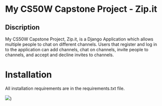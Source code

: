 # My CS50W Capstone Project - Zip.it

## Discription
My CS50W Capstone Project, Zip.it, is a Django Application which allows multiple people to chat on different channels. Users that register and log in to the application can add channels, chat on channels, invite people to channels, and accept and decline invites to channels.

# Installation
All installation requirements are in the requirements.txt file.

![](https://github.com/[username]/[reponame]/blob/[branch]/image.jpg?raw=true))
